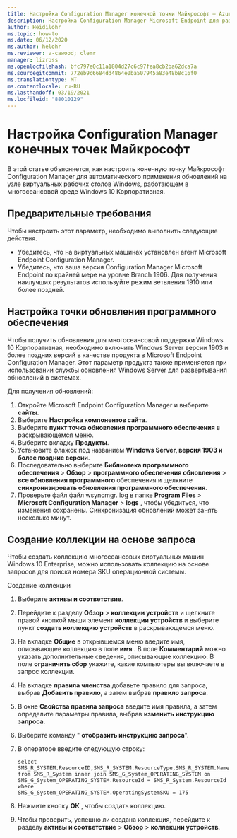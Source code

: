 ```yaml
---
title: Настройка Configuration Manager конечной точки Майкрософт — Azure
description: Настройка Configuration Manager Microsoft Endpoint для развертывания обновлений программного обеспечения в многосеансовой среде Windows 10 Enterprise на виртуальном рабочем столе Windows.
author: Heidilohr
ms.topic: how-to
ms.date: 06/12/2020
ms.author: helohr
ms.reviewer: v-cawood; clemr
manager: lizross
ms.openlocfilehash: bfc797e0c11a1804d27c6c97fea8cb2ba62dca7a
ms.sourcegitcommit: 772eb9c6684dd4864e0ba507945a83e48b8c16f0
ms.translationtype: MT
ms.contentlocale: ru-RU
ms.lasthandoff: 03/19/2021
ms.locfileid: "88010129"
---
```

# <a name="configure-microsoft-endpoint-configuration-manager"></a>Настройка Configuration Manager конечных точек Майкрософт

В этой статье объясняется, как настроить конечную точку Майкрософт Configuration Manager для автоматического применения обновлений на узле виртуальных рабочих столов Windows, работающем в многосеансовой среде Windows 10 Корпоративная.

## <a name="prerequisites"></a>Предварительные требования

Чтобы настроить этот параметр, необходимо выполнить следующие действия.

   - Убедитесь, что на виртуальных машинах установлен агент Microsoft Endpoint Configuration Manager.
   - Убедитесь, что ваша версия Configuration Manager Microsoft Endpoint по крайней мере на уровне Branch 1906. Для получения наилучших результатов используйте режим ветвления 1910 или более поздней.

## <a name="configure-the-software-update-point"></a>Настройка точки обновления программного обеспечения

Чтобы получить обновления для многосеансовой поддержки Windows 10 Корпоративная, необходимо включить Windows Server версии 1903 и более поздних версий в качестве продукта в Microsoft Endpoint Configuration Manager. Этот параметр продукта также применяется при использовании службы обновления Windows Server для развертывания обновлений в системах.

Для получения обновлений:

1. Откройте Microsoft Endpoint Configuration Manager и выберите **сайты**.
2. Выберите **Настройка компонентов сайта**.
3. Выберите **пункт точка обновления программного обеспечения** в раскрывающемся меню.
4. Выберите вкладку **Продукты**.
5. Установите флажок под названием **Windows Server, версия 1903 и более поздние версии**.
6. Последовательно выберите **Библиотека программного обеспечения**  >  **Обзор**  >  **программного обеспечения обновления**  >  **все обновления программного** обеспечения и щелкните **синхронизировать обновления программного обеспечения**.
7. Проверьте файл файл wsyncmgr. log в папке **Program Files**  >  **Microsoft Configuration Manager**  >  **logs** , чтобы убедиться, что изменения сохранены. Синхронизация обновлений может занять несколько минут.

## <a name="create-a-query-based-collection"></a>Создание коллекции на основе запроса

Чтобы создать коллекцию многосеансовых виртуальных машин Windows 10 Enterprise, можно использовать коллекцию на основе запросов для поиска номера SKU операционной системы.

Создание коллекции

1. Выберите **активы и соответствие**.
2. Перейдите к разделу **Обзор**  >  **коллекции устройств** и щелкните правой кнопкой мыши элемент **коллекции устройств** и выберите пункт **создать коллекцию устройств** в раскрывающемся меню.
3. На вкладке **Общие** в открывшемся меню введите имя, описывающее коллекцию в поле **имя** . В поле **Комментарий** можно указать дополнительные сведения, описывающие коллекцию. В поле **ограничить сбор** укажите, какие компьютеры вы включаете в запрос коллекции.
4. На вкладке **правила членства** добавьте правило для запроса, выбрав **Добавить правило**, а затем выбрав **правило запроса**.
5. В окне **Свойства правила запроса** введите имя правила, а затем определите параметры правила, выбрав **изменить инструкцию запроса**.
6. Выберите команду " **отобразить инструкцию запроса**".
7. В операторе введите следующую строку:

    ```syntax
    select
    SMS_R_SYSTEM.ResourceID,SMS_R_SYSTEM.ResourceType,SMS_R_SYSTEM.Name,SMS_R_SYSTEM.SMSUniqueIdentifier,SMS_R_SYSTEM.ResourceDomainORWorkgroup,SMS_R_SYSTEM.Client
    from SMS_R_System inner join SMS_G_System_OPERATING_SYSTEM on
    SMS_G_System_OPERATING_SYSTEM.ResourceId = SMS_R_System.ResourceId where
    SMS_G_System_OPERATING_SYSTEM.OperatingSystemSKU = 175
    ```

8. Нажмите кнопку **ОК** , чтобы создать коллекцию.
9. Чтобы проверить, успешно ли создана коллекция, перейдите к разделу **активы и соответствие**  >  **Обзор**  >  **коллекции устройств**.
